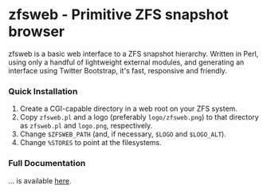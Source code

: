 zfsweb - Primitive ZFS snapshot browser
=======================================

zfsweb is a basic web interface to a ZFS snapshot hierarchy.  Written
in Perl, using only a handful of lightweight external modules, and
generating an interface using Twitter Bootstrap, it's fast, responsive
and friendly.

### Quick Installation ###

1. Create a CGI-capable directory in a web root on your ZFS system.
2. Copy `zfsweb.pl` and a logo (preferably `logo/zfsweb.png`) to that
   directory as `zfsweb.pl` and `logo.png`, respectively.
3. Change `$ZFSWEB_PATH` (and, if necessary, `$LOGO` and `$LOGO_ALT`).
4. Change `%STORES` to point at the filesystems.

### Full Documentation ###

... is available [here](https://github.com/Jashank/zfsweb/blob/master/docs/index.markdown).

